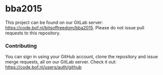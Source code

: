 # bba2015
This project can be found on our GitLab server: https://code.bof.nl/bitsoffreedom/bba2015. Please do not issue pull requests to this repository.

### Contributing
You can sign in using your GitHub account, clone the repository and issue merge requests, all on our GitLab server. Check it out: https://code.bof.nl/users/auth/github
